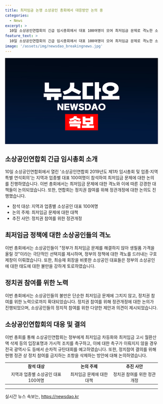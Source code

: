 ```yaml
---
title: 최저임금 논쟁 소상공인 총회에서 대응방안 논의 중
categories:
  - News
excerpt: >
  10일 소상공인연합회의 긴급 임시총회에서 대표 100여명이 모여 최저임금 문제로 격노한 소식이 전해졌습니다. 소상공인들은 정부의 대우에 대한 불만을 털어놓고, 생필품 가격 올리기와 내년 총선 보이콧을 결의하며 정치 참여를 위해 정관 개정에 대한 움직임을 보였습니다. 최근의 사건과 소상공인들의 격렬한 반응이 이어질 것으로 보입니다.
feature_text: >
  10일 소상공인연합회의 긴급 임시총회에서 대표 100여명이 모여 최저임금 문제로 격노한 소식이 전해졌습니다. 소상공인들은 정부의 대우에 대한 불만을 털어놓고, 생필품 가격 올리기와 내년 총선 보이콧을 결의하며 정치 참여를 위해 정관 개정에 대한 움직임을 보였습니다. 최근의 사건과 소상공인들의 격렬한 반응이 이어질 것으로 보입니다.
image: '/assets/img/newsdao_breakingnews.jpg'
---
```


<p><img src="/assets/img/newsdao_breakingnews.jpg" alt="koreaapp 속보" /></p>

<h2 data-ke-size="size26">소상공인연합회 긴급 임시총회 소개</h2>

<p data-ke-size="size16">10일 소상공인연합회에서 열린 '소상공인연합회 2019년도 제1차 임시총회 및 업종·지역 특별 연석회의'는 지역과 업종별 대표 100여명이 참석하여 최저임금 문제에 대한 논의를 진행하였습니다. 이번 총회에서는 최저임금 문제에 대한 격노와 이에 따른 강경한 대책들이 논의되었습니다. 또한, 연합회는 정치권 참여를 위해 정관개정에 대한 논의도 진행했습니다.</p>

<ul>
    <li>참석 대상: 지역과 업종별 소상공인 대표 100여명</li>
    <li>논의 주제: 최저임금 문제에 대한 대책</li>
    <li>추진 사안: 정치권 참여를 위한 정관개정</li>
</ul>

<h2 data-ke-size="size26">최저임금 정책에 대한 소상공인들의 격노</h2>

<p data-ke-size="size16">이번 총회에서는 소상공인들이 "정부가 최저임금 문제를 해결하지 않아 생필품 가격을 올릴 것"이라는 극단적인 선택지를 제시하며, 정부의 정책에 대한 격노를 드러내는 구호제창이 이뤄졌습니다. 또한, 최승재 회장을 비롯한 소상공인 대표들은 정부의 소상공인에 대한 태도에 대한 불만을 강하게 토로하였습니다.</p>

<h2 data-ke-size="size26">정치권 참여를 위한 노력</h2>

<p data-ke-size="size16">이번 총회에서는 소상공인들의 불만은 단순한 최저임금 문제에 그치지 않고, 정치권 참여를 위한 노력으로까지 확대되었습니다. 정치권 참여를 위해 정관개정에 대한 논의가 진행되었으며, 소상공인들의 정치적 참여를 위한 다양한 제안과 의견이 제시되었습니다.</p>

<h2 data-ke-size="size26">소상공인연합회의 대응 및 결의</h2>

<p data-ke-size="size16">이번 총회를 통해 소상공인연합회는 정부에게 최저임금 차등화와 최저임금 고시 월환산액 삭제 등의 입장표명과 가시적 조치를 촉구하고, 이에 대한 촉구가 이뤄지지 않을 경우 전국 광역시·도 등에서 순차적 규탄대회를 예고하였습니다. 또한, 정치참여 결의를 위해 현행 정관 상 정치 참여를 금지하는 조항을 삭제하는 방안에 대해 논의하였습니다.</p>

<table>
    <tr>
        <td style="text-align: center; height: 17px;"><b>참석 대상</b></td>
        <td style="text-align: center; height: 17px;"><b>논의 주제</b></td>
        <td style="text-align: center; height: 17px;"><b>추진 사안</b></td>
    </tr>
    <tr>
        <td style="text-align: center; height: 17px;">지역과 업종별 소상공인 대표 100여명</td>
        <td style="text-align: center; height: 17px;">최저임금 문제에 대한 대책</td>
        <td style="text-align: center; height: 17px;">정치권 참여를 위한 정관개정</td>
    </tr>
</table>

<hr>
실시간 뉴스 속보는, <a href="https://newsdao.kr" rel="dofollow">https://newsdao.kr</a>


